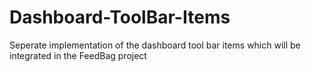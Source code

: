 # Dashboard-ToolBar-Items
Seperate implementation of the dashboard tool bar items which will be integrated in the FeedBag project
